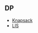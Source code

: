 ## DP
- [Knapsack](https://github.com/AtomicLiquors/Algorithm_Practice/tree/main/DP/knapsack)
- [LIS]()
